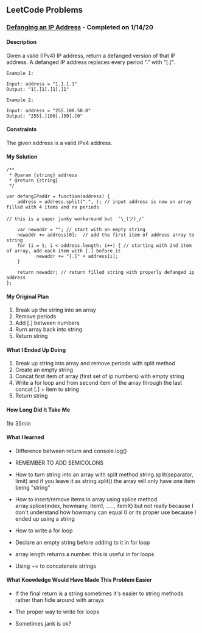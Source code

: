 ## LeetCode Problems

### [Defanging an IP Address](https://leetcode.com/problems/defanging-an-ip-address/) - Completed on 1/14/20

#### Description

Given a valid (IPv4) IP address, return a defanged version of that IP address.
A defanged IP address replaces every period "." with "[.]".

```
Example 1:

Input: address = "1.1.1.1"
Output: "1[.]1[.]1[.]1"

Example 2:

Input: address = "255.100.50.0"
Output: "255[.]100[.]50[.]0"
```

#### Constraints

The given address is a valid IPv4 address.

#### My Solution 

```
/**
 * @param {string} address
 * @return {string}
 */

var defangIPaddr = function(address) {
    address = address.split(".", ); // input address is now an array filled with 4 items and no periods
    
// this is a super janky workaround but  ¯\_(ツ)_/¯
    
    var newaddr = ""; // start with an empty string
    newaddr += address[0];  // add the first item of address array to string
    for (i = 1; i < address.length; i++) { // starting with 2nd item of array, add each item with [.] before it 
           newaddr += "[.]" + address[i];
    }
    
    return newaddr; // return filled string with properly defanged ip address
};
```

#### My Original Plan

1. Break up the string into an array
2. Remove periods
3. Add [.] between numbers 
4. Rurn array back into string
5. Return string

#### What I Ended Up Doing

1. Break up string into array and remove periods with split method
2. Create an empty string
3. Concat first item of array (first set of ip numbers) with empty string
4. Write a for loop and from second item of the array through the last concat [.] + item to string
5. Return string

#### How Long Did It Take Me

1hr 35min

#### What I learned

- Difference between return and console.log()

- REMEMBER TO ADD SEMICOLONS

- How to turn string into an array with split method
	string.split(separator, limit)
	and if you leave it as string.split() the array will only have one item being "string"

- How to insert/remove items in array using splice method
	array.splice(index, howmany, item1, ....., itemX)
	but not really because I don't understand how howmany can equal 0 or its proper use because I ended up using a string 

- How to write a for loop

- Declare an empty string before adding to it in for loop

- array.length returns a number. this is useful in for loops

- Using += to concatenate strings

#### What Knowledge Would Have Made This Problem Easier

- If the final return is a string sometimes it's easier to string methods rather than fidle around with arrays

- The proper way to write for loops

- Sometimes jank is ok?
